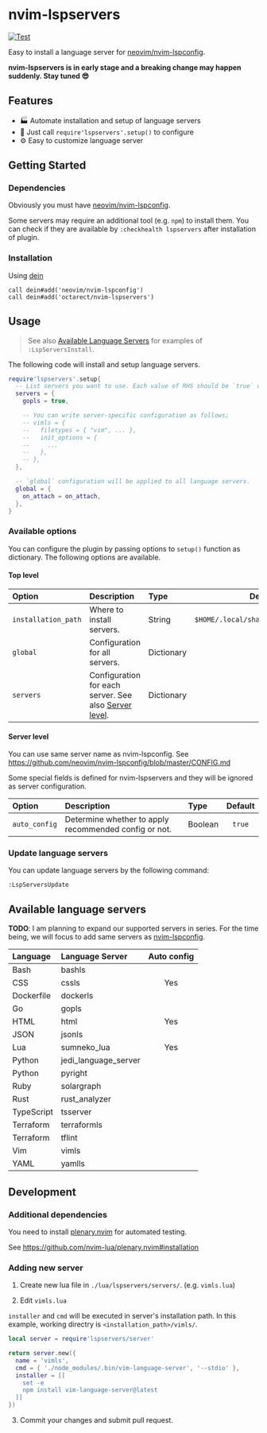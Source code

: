 # nvim-lspservers
[![Test](https://github.com/octarect/nvim-lspservers/actions/workflows/test.yml/badge.svg)](https://github.com/octarect/nvim-lspservers/actions/workflows/test.yml)

Easy to install a language server for [neovim/nvim-lspconfig](https://github.com/neovim/nvim-lspconfig).

**nvim-lspservers is in early stage and a breaking change may happen suddenly. Stay tuned 😎**

## Features

- 🏭 Automate installation and setup of language servers
- 🚀 Just call `require'lspservers'.setup()` to configure
- ⚙️ Easy to customize language server

## Getting Started

### Dependencies

Obviously you must have [neovim/nvim-lspconfig](https://github.com/neovim/nvim-lspconfig).

Some servers may require an additional tool (e.g. `npm`) to install them.
You can check if they are available by `:checkhealth lspservers` after installation of plugin.

### Installation

Using [dein](https://github.com/Shougo/dein.vim)

```nvim
call dein#add('neovim/nvim-lspconfig')
call dein#add('octarect/nvim-lspservers')
```

## Usage

> See also [Available Language Servers](#available-language-servers) for examples of `:LspServersInstall`.

The following code will install and setup language servers.

```lua
require'lspservers'.setup{
  -- List servers you want to use. Each value of RHS should be `true` or dictionary.
  servers = {
    gopls = true,

    -- You can write server-specific configuration as follows;
    -- vimls = {
    --   filetypes = { "vim", ... },
    --   init_options = {
    --     ...
    --   },
    -- },
  },

  -- `global` configuration will be applied to all language servers.
  global = {
    on_attach = on_attach,
  },
}
```

### Available options

You can configure the plugin by passing options to `setup()` function as dictionary.
The following options are available.

#### Top level

| Option              | Description                                                            | Type       | Default                              |
|:--------------------|:-----------------------------------------------------------------------|:-----------|:------------------------------------:|
| `installation_path` | Where to install servers.                                              | String     | `$HOME/.local/share/nvim/lspservers` |
| `global`            | Configuration for all servers.                                         | Dictionary | `{}`                                 |
| `servers`           | Configuration for each server. See also [Server level](#server-level). | Dictionary | `{}`                                 |

#### Server level

You can use same server name as nvim-lspconfig. See https://github.com/neovim/nvim-lspconfig/blob/master/CONFIG.md

Some special fields is defined for nvim-lspservers and they will be ignored as server configuration.

| Option        | Description                                           | Type    | Default |
|:--------------|:------------------------------------------------------|:--------|:-------:|
| `auto_config` | Determine whether to apply recommended config or not. | Boolean | `true`  |

### Update language servers

You can update language servers by the following command:

```
:LspServersUpdate
```

## Available language servers

**TODO**: I am planning to expand our supported servers in series. For the time being, we will focus to add same servers as [nvim-lspconfig](https://github.com/neovim/nvim-lspconfig/blob/master/CONFIG.md).

| Language   | Language Server      | Auto config |
|:-----------|:---------------------|:-----------:|
| Bash       | bashls               |             |
| CSS        | cssls                | Yes         |
| Dockerfile | dockerls             |             |
| Go         | gopls                |             |
| HTML       | html                 | Yes         |
| JSON       | jsonls               |             |
| Lua        | sumneko_lua          | Yes         |
| Python     | jedi_language_server |             |
| Python     | pyright              |             |
| Ruby       | solargraph           |             |
| Rust       | rust_analyzer        |             |
| TypeScript | tsserver             |             |
| Terraform  | terraformls          |             |
| Terraform  | tflint               |             |
| Vim        | vimls                |             |
| YAML       | yamlls               |             |

## Development

### Additional dependencies

You need to install [plenary.nvim](https://github.com/nvim-lua/plenary.nvim) for automated testing.

See https://github.com/nvim-lua/plenary.nvim#installation

### Adding new server

1. Create new lua file in `./lua/lspservers/servers/`. (e.g. `vimls.lua`)

2. Edit `vimls.lua`

`installer` and `cmd` will be executed in server's installation path.
In this example, working directry is `<installation_path>/vimls/`.

```lua
local server = require'lspservers/server'

return server.new({
  name = 'vimls',
  cmd = { './node_modules/.bin/vim-language-server', '--stdio' },
  installer = [[
    set -e
    npm install vim-language-server@latest
  ]]
})
```

3. Commit your changes and submit pull request.
